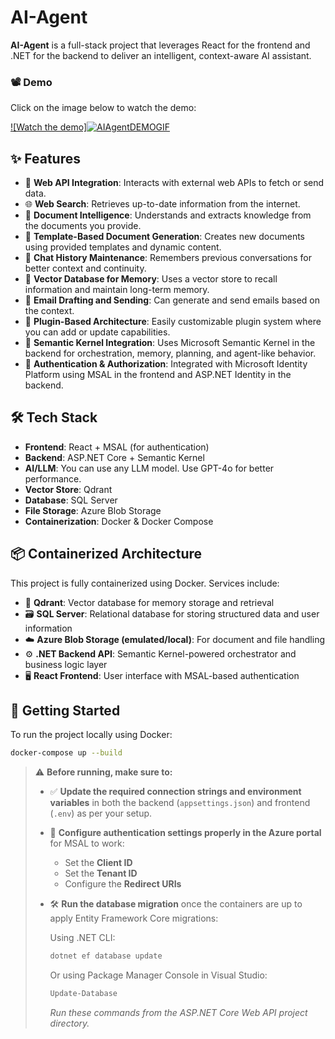 # AI-Agent

**AI-Agent** is a full-stack project that leverages React for the frontend and .NET for the backend to deliver an intelligent, context-aware AI assistant.

### 📽️ Demo  
Click on the image below to watch the demo:

[![Watch the demo]![AIAgentDEMOGIF](https://github.com/user-attachments/assets/9dd90e2f-a6e8-4baf-b1d3-5b1d9fedbf7e)
](https://drive.google.com/file/d/1BNx342cQbMi0Pnw9BZ0yc1Fk5wX7b6T1/view?usp=sharing)



## ✨ Features

- 🔗 **Web API Integration**: Interacts with external web APIs to fetch or send data.
- 🌐 **Web Search**: Retrieves up-to-date information from the internet.
- 📄 **Document Intelligence**: Understands and extracts knowledge from the documents you provide.
- 🧾 **Template-Based Document Generation**: Creates new documents using provided templates and dynamic content.
- 💬 **Chat History Maintenance**: Remembers previous conversations for better context and continuity.
- 🧠 **Vector Database for Memory**: Uses a vector store to recall information and maintain long-term memory.
- 📧 **Email Drafting and Sending**: Can generate and send emails based on the context.
- 🔌 **Plugin-Based Architecture**: Easily customizable plugin system where you can add or update capabilities.
- 🤖 **Semantic Kernel Integration**: Uses Microsoft Semantic Kernel in the backend for orchestration, memory, planning, and agent-like behavior.
- 🔐 **Authentication & Authorization**: Integrated with Microsoft Identity Platform using MSAL in the frontend and ASP.NET Identity in the backend.

## 🛠 Tech Stack

- **Frontend**: React + MSAL (for authentication)
- **Backend**: ASP.NET Core + Semantic Kernel
- **AI/LLM**: You can use any LLM model. Use GPT-4o for better performance.
- **Vector Store**: Qdrant
- **Database**: SQL Server
- **File Storage**: Azure Blob Storage
- **Containerization**: Docker & Docker Compose

## 📦 Containerized Architecture

This project is fully containerized using Docker. Services include:

- 🧠 **Qdrant**: Vector database for memory storage and retrieval
- 🗃️ **SQL Server**: Relational database for storing structured data and user information
- ☁️ **Azure Blob Storage (emulated/local)**: For document and file handling
- ⚙️ **.NET Backend API**: Semantic Kernel-powered orchestrator and business logic layer
- 🖥️ **React Frontend**: User interface with MSAL-based authentication

## 🚀 Getting Started

To run the project locally using Docker:

```bash
docker-compose up --build
```

> ⚠️ **Before running, make sure to:**
>
> - ✅ **Update the required connection strings and environment variables** in both the backend (`appsettings.json`) and frontend (`.env`) as per your setup.
> - 🔐 **Configure authentication settings properly in the Azure portal** for MSAL to work:
>   - Set the **Client ID**
>   - Set the **Tenant ID**
>   - Configure the **Redirect URIs**
> - 🛠️ **Run the database migration** once the containers are up to apply Entity Framework Core migrations:
>
>   Using .NET CLI:
>   ```bash
>   dotnet ef database update
>   ```
>
>   Or using Package Manager Console in Visual Studio:
>   ```powershell
>   Update-Database
>   ```
>   _Run these commands from the ASP.NET Core Web API project directory._

